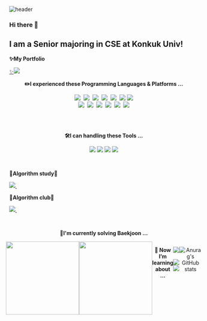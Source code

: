 <!--
**leeseohoo/leeseohoo** is a ✨ _special_ ✨ repository because its `README.md` (this file) appears on your GitHub profile.
- 🔭 I’m currently working on ...
- 🌱 I’m currently learning ...
- 👯 I’m looking to collaborate on ...
- 🤔 I’m looking for help with ...
- 💬 Ask me about ...
- 📫 How to reach me: ...
- 😄 Pronouns: ...
- ⚡ Fun fact: ...
-->
![header](https://capsule-render.vercel.app/api?color=gradient&customColorList=0,2,2,5,30&type=Waving&text=Take%20a%20Look💫&height=180&fontColor=FAFAFA&fontSize=60&fontAlignY=40)
### Hi there 👋
<h2> I am a Senior majoring in CSE at Konkuk Univ!</h2>

<p><b>✨My Portfolio</b></p>
<p>
  <a href="[https://github.com/leeseohoo?tab=repositories](https://www.notion.so/adfaa5abb6784deb8c76fb353255d356)">✨<img src="https://img.shields.io/badge/포트폴리오-000000?style=flat&logo=notion&logoColor=white"/></a>&nbsp
</p>

<p align="center"><b>✏️I experienced these Programming Languages & Platforms ...</b></p>
<p align="center">
  <img src="https://img.shields.io/badge/C-A8B9CC?style=flat&logo=C&logoColor=white"/></a>&nbsp 
  <img src="https://img.shields.io/badge/C++-00599C?style=flat&logo=C%2B%2B&logoColor=white"/></a>&nbsp 
  <img src="https://img.shields.io/badge/Java-007396?style=flat&logo=Java&logoColor=white"/></a>&nbsp 
  <img src="https://img.shields.io/badge/Python-3766AB?style=flat&logo=Python&logoColor=white"/></a>&nbsp 
  <img src="https://img.shields.io/badge/kotlin-7F52FF?style=flat&logo=kotlin&logoColor=white"/></a>&nbsp
  <img src="https://img.shields.io/badge/firebase-FFCA28?style=flat&logo=firebase&logoColor=white">
  <img src="https://img.shields.io/badge/Intellij%20idea-000000?style=flat&logo=intellij%20idea&logoColor=white"/>
  </br>
  <img src="https://img.shields.io/badge/HTML-E34F26?style=flat&logo=HTML&logoColor=white"/></a>&nbsp 
  <img src="https://img.shields.io/badge/css-1572B6?style=flat&logo=css3&logoColor=white"/></a>&nbsp
  <img src="https://img.shields.io/badge/Javascript-ffb13b?style=flat&logo=javascript&logoColor=white"/></a>&nbsp
  <img src="https://img.shields.io/badge/Node.js-339933?style=flat&logo=Node.js&logoColor=white"/></a>&nbsp 
  <img src="https://img.shields.io/badge/react-61DAFB?style=flat&logo=react&logoColor=white"/></a>&nbsp
  <img src="https://img.shields.io/badge/MySql-4479A1?style=flat&logo=mysql&logoColor=white">
  </br>
</p>
</br>
</br>
  
<p align="center"><b>🛠️I can handling these Tools ...</b></p>
<p align="center">
  <img src="https://img.shields.io/badge/VSCODE-007ACC?style=flat&logo=visualstudiocode&logoColor=white"/>
  <img src="https://img.shields.io/badge/Figma-F24E1E?style=flat&logo=figma&logoColor=white"/>
  <img src="https://img.shields.io/badge/Notion-000000?style=flat&logo=notion&logoColor=white"/>
  <img src="https://img.shields.io/badge/GitHub-181717?style=flat&logo=GitHub&logoColor=white"/>
</p>
</br>

<p> <b>📜Algorithm study📜</b></p>
  <p>
  <a href="[https://github.com/leeseohoo?tab=repositories](https://www.notion.so/9add51f476244ba180872f35d7a8ce81)"><img src="https://img.shields.io/badge/스터디-000000?style=flat&logo=notion&logoColor=white"/>  </a>&nbsp
</p>
<p> <b>📜Algorithm club📜</b></p>
  <p>
  <a href="[https://github.com/leeseohoo?tab=repositories](https://www.notion.so/AlKon-8be37ecde1964db28ec2b09d399c4a4c)"><img src="https://img.shields.io/badge/동아리-000000?style=flat&logo=notion&logoColor=white"/>  </a>&nbsp
</p>
</br>

<p align="center"><b>🌱I'm currently solving Baekjoon ...</b></p>
<div class="container" align=center style="display:flex; justify-content:center;">
  <a href="https://solved.ac/profile/sm01004"><img height=195 src="http://mazassumnida.wtf/api/v2/generate_badge?boj=sm01004"></a>
<a href="https://solved.ac/profile/sm01004"><img height=195 src="http://mazandi.herokuapp.com/api?handle=sm01004&theme=cold"/></a>
</br>
</br>
  
<b>🤔 Now I’m learning about ...</b>
<p align="center">
  <img src="https://img.shields.io/badge/react-61DAFB?style=flat&logo=react&logoColor=white"/></a>&nbsp
  <img src="https://img.shields.io/badge/GitHub-181717?style=flat&logo=GitHub&logoColor=white"/>
  <img src="https://img.shields.io/badge/Notion-000000?style=flat&logo=notion&logoColor=white"/>
</p>

![Anurag's GitHub stats](https://github-readme-stats.vercel.app/api?username=leeseohoo&show_icons=true&theme=radical)
